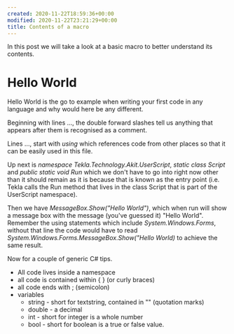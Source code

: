 ```yaml
---
created: 2020-11-22T18:59:36+00:00
modified: 2020-11-22T23:21:29+00:00
title: Contents of a macro
---
```


In this post we will take a look at a basic macro to better understand its contents.

# Hello World

Hello World is the go to example when writing your first code in any language and why would here be any different.

Beginning with lines ..., the double forward slashes tell us anything that appears after them is recognised as a comment.

Lines ..., start with *using* which references code from other places so that it can be easily used in this file.

Up next is *namespace Tekla.Technology.Akit.UserScript*, *static class Script* and *public static void Run* which we don't have to go into right now other than it should remain as it is because that is known as the entry point (i.e. Tekla calls the Run method that lives in the class Script that is part of the UserScript namespace).

Then we have *MessageBox.Show("Hello World")*, which when run will show a message box with the message (you've guessed it) "Hello World". Remember the using statements which include  *System.Windows.Forms*, without that line the code would have to read *System.Windows.Forms.MessageBox.Show("Hello World)* to achieve the same result.

Now for a couple of generic C# tips.
- All code lives inside a namespace
- all code is contained within { } (or curly braces)
- all code ends with ; (semicolon)
- variables
  - string - short for textstring, contained in "" (quotation marks)
  - double - a decimal
  - int - short for integer is a whole number
  - bool - short for boolean is a true or false value.